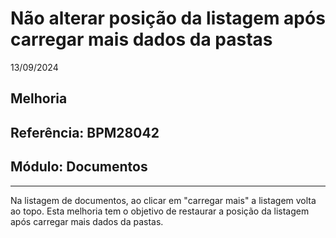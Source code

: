 # Não alterar posição da listagem após carregar mais dados da pastas
13/09/2024
## Melhoria
## Referência: BPM28042
## Módulo: Documentos
***

Na listagem de documentos, ao clicar em "carregar mais" a listagem volta ao topo. Esta melhoria tem o objetivo de restaurar a posição da listagem após carregar mais dados da pastas.